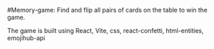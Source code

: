 #Memory-game:
Find and flip all pairs of cards on the table to win the game.

The game is built using React, Vite, css, react-confetti, html-entities, emojihub-api
